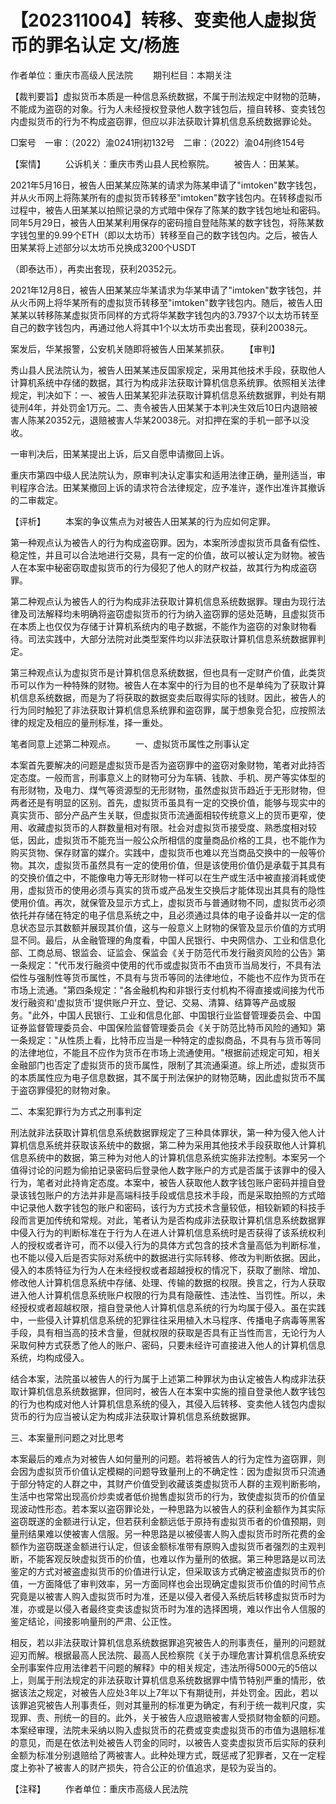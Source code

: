 # 【202311004】转移、变卖他人虚拟货币的罪名认定 文/杨旌

作者单位：重庆市高级人民法院 　　期刊栏目：本期关注

【裁判要旨】虚拟货币本质是一种信息系统数据，不属于刑法规定中财物的范畴，不能成为盗窃的对象。行为人未经授权登录他人数字钱包后，擅自转移、变卖钱包内虚拟货币的行为不构成盗窃罪，但应以非法获取计算机信息系统数据罪论处。

□案号　一审：（2022）渝0241刑初132号　二审：（2022）渝04刑终154号

【案情】 　　公诉机关：重庆市秀山县人民检察院。 　　被告人：田某某。

2021年5月16日，被告人田某某应陈某的请求为陈某申请了"imtoken"数字钱包，并从火币网上将陈某所有的虚拟货币转移至"imtoken"数字钱包内。在转移虚拟币过程中，被告人田某某以拍照记录的方式暗中保存了陈某的数字钱包地址和密码。同年5月29日，被告人田某某利用保存的密码擅自登陆陈某的数字钱包，将陈某数字钱包里的9.99个ETH（即以太坊币）转移至自己的数字钱包内。之后，被告人田某某将上述部分以太坊币兑换成3200个USDT

（即泰达币），再卖出套现，获利20352元。

2021年12月8日，被告人田某某应华某请求为华某申请了"imtoken"数字钱包，并从火币网上将华某所有的虚拟货币转移至"imtoken"数字钱包内。随后，被告人田某某以转移陈某虚拟货币同样的方式将华某数字钱包内的3.7937个以太坊币转至自己的数字钱包内，再通过他人将其中1个以太坊币卖出套现，获利20038元。

案发后，华某报警，公安机关随即将被告人田某某抓获。 　　【审判】

秀山县人民法院认为，被告人田某某违反国家规定，采用其他技术手段，获取他人计算机系统中存储的数据，其行为构成非法获取计算机信息系统罪。依照相关法律规定，判决如下：一、被告人田某某犯非法获取计算机信息系统数据罪，判处有期徒刑4年，并处罚金1万元。二、责令被告人田某某于本判决生效后10日内退赔被害人陈某20352元，退赔被害人华某20038元。对扣押在案的手机一部予以没收。

一审判决后，田某某提出上诉，后又自愿申请撤回上诉。

重庆市第四中级人民法院认为，原审判决认定事实和适用法律正确，量刑适当，审判程序合法。田某某撤回上诉的请求符合法律规定，应予准许，遂作出准许其撤诉的二审裁定。

【评析】 　　本案的争议焦点为对被告人田某某的行为应如何定罪。

第一种观点认为被告人的行为构成盗窃罪。因为，本案所涉虚拟货币具备有偿性、稳定性，并且可以合法地进行交易，具有一定的价值，故可以被认定为财物。被告人在本案中秘密窃取虚拟货币的行为侵犯了他人的财产权益，故其行为构成盗窃罪。

第二种观点认为被告人的行为构成非法获取计算机信息系统数据罪。理由为现行法律及司法解释均未明确将盗窃虚拟货币的行为纳入盗窃罪的惩处范畴，且虚拟货币在本质上也仅仅为存储于计算机系统内的电子数据，不能作为盗窃的对象财物看待。司法实践中，大部分法院对此类型案件均以非法获取计算机信息系统数据罪判定。

第三种观点认为虚拟货币是计算机信息系统数据，但也具有一定财产价值，此类货币可以作为一种特殊的财物。被告人在本案中的行为目的也不是单纯为了获取计算机信息系统数据，而是为了将获取的数据变卖后取得实际的钱财。因此，被告人的行为同时触犯了非法获取计算机信息系统罪和盗窃罪，属于想象竞合犯，应按照法律的规定及相应的量刑标准，择一重处。

笔者同意上述第二种观点。 　　一、虚拟货币属性之刑事认定

本案首先要解决的问题是虚拟货币是否为盗窃罪中的盗窃对象财物，笔者对此持否定态度。一般而言，刑事意义上的财物可分为车辆、钱款、手机、房产等实体型的有形财物，及电力、煤气等资源型的无形财物，虽然虚拟货币趋近于无形财物，但两者还是有明显的区别。首先，虚拟货币虽具有一定的交换价值，能够与现实中的真实货币、部分产品产生关联，但虚拟货币流通面相较传统意义上的货币更窄，使用、收藏虚拟货币的人群数量相对有限。社会对虚拟货币接受度、熟悉度相对较低，因此，虚拟货币不能充当一般公众所相信的度量商品价格的工具，也不能作为购买货物、保存财富的媒介。实践中，虚拟货币也难以充当商品交换中的一般等价物。其次，虚拟货币虽然具有一定的使用价值，但是该使用价值仍是承载于其具有的交换价值之中，不能像电力等无形财物一样可以在生产或生活中被直接消耗或使用，虚拟货币的使用必须与真实的货币或产品发生交换后才能体现出其具有的隐性使用价值。再次，就保管及显示方式上，虚拟货币与普通财物不同，虚拟货币必须依托并存储在特定的电子信息系统之中，且必须通过具体的电子设备并以一定的信息状态显示其数额并展现其价值，这与一般意义上财物的保管及显示价值的方式明显不同。最后，从金融管理的角度看，中国人民银行、中央网信办、工业和信息化部、工商总局、银监会、证监会、保监会《关于防范代币发行融资风险的公告》第一条规定："代币发行融资中使用的代币或虚拟货币不由货币当局发行，不具有法偿性与强制性等货币属性，不具有与货币等同的法律地位，不能也不应作为货币在市场上流通。"第四条规定："各金融机构和非银行支付机构不得直接或间接为代币发行融资和'虚拟货币'提供账户开立、登记、交易、清算、结算等产品或服务。"此外，中国人民银行、工业和信息化部、中国银行业监督管理委员会、中国证券监督管理委员会、中国保险监督管理委员会《关于防范比特币风险的通知》第一条规定："从性质上看，比特币应当是一种特定的虚拟商品，不具有与货币等同的法律地位，不能且不应作为货币在市场上流通使用。"根据前述规定可知，相关金融部门也否定了虚拟货币的货币属性，限制了其流通渠道。综上所述，虚拟货币的本质属性应为电子信息数据，其不属于刑法保护的财物范畴，因此虚拟货币不属于盗窃罪侵犯的财物对象。

二、本案犯罪行为方式之刑事判定

刑法就非法获取计算机信息系统数据罪规定了三种具体罪状，第一种为侵入他人计算机信息系统并获取该系统中的数据，第二种为采用其他技术手段获取他人计算机信息系统中的数据，第三种为对他人的计算机信息系统实施非法控制。本案另一个值得讨论的问题为偷拍记录密码后登录他人数字账户的方式是否属于该罪中的侵入行为，笔者对此持肯定态度。本案中，被告人获取他人数字钱包账户密码并擅自登录该钱包账户的方法并非是高端科技手段或信息技术手段，而是采取拍照的方式暗中记录他人数字钱包的账户和密码，该行为方式技术含量较低，相较新颖的科技手段而言更加传统和常规。对此，笔者认为是否构成非法获取计算机信息系统数据罪中侵入行为的判断标准在于行为人在进人计算机信息系统时是否获得了该系统权利人的授权或者许可，而不以侵入行为的具体方式包含的技术含量高低为判断标准，也不能以侵入后是否实际对系统中的数据进行实际转移、修改为判断依据。因此，侵入的本质特征为行为人在未经授权或者超越授权的情况下，获取了删除、增加、修改他人计算机信息系统中存储、处理、传输的数据的权限。换言之，行为人获取进入他人计算机信息系统账户权限的行为具有隐蔽性、违法性、当罚性。所以，未经授权或者超越权限，擅自登录他人计算机信息系统的行为均属于侵入。虽在实践中，一些侵入计算机信息系统的犯罪往往采用植入木马程序、传播电子病毒等黑客手段，具有相当高的技术含量，但就权限的获取是否具有正当性而言，无论行为人采取何种方式获悉了他人的账户、密码，只要未经许可直接进入他人的计算机信息系统，均构成侵入。

结合本案，法院虽以被告人的行为属于上述第二种罪状为由认定被告人构成非法获取计算机信息系统数据罪，但同时，被告人在本案中实施的擅自登录他人数字钱包的行为也构成对他人计算机信息系统的侵入，其侵入后转移、变卖他人钱包内虚拟货币的行为应当被认定为构成非法获取计算机信息系统数据罪。

三、本案量刑问题之对比思考

本案最后的难点为对被告人如何量刑的问题。若将被告人的行为定性为盗窃罪，则会因为虚拟货币价值认定模糊的问题导致量刑上的不确定性：因为虚拟货币只流通于部分特定的人群之中，其财产价值受到收藏该类虚拟货币人群的主观判断影响，生活中也常常出现高价炒卖或者低价抛售虚拟货币的行为，致使虚拟货币的价值呈现波动性形态。若本案以盗窃罪论处，一种思路为以被告人的获利金额作为其实际盗窃既遂的金额进行认定，但若获利金额远低于原持有虚拟货币者的价值预期，则量刑结果难以使被害人信服。另一种思路是以被侵害人购入虚拟货币时所花费的金额作为盗窃既遂金额进行认定，但该金额标准带有原购入虚拟货币者强烈的主观判断，不能客观反映虚拟货币的价值，也难以作为量刑的依据。第三种思路是以司法鉴定的方式对被盗虚拟货币的价值进行认定，但采取该方式确定被盗虚拟货币的价值，一方面降低了审判效率，另一方面同样也会出现确定虚拟货币价值的时间节点究竟是以被害人购入虚拟货币时为准，还是以侵入者侵入系统后转移虚拟货币时为准，亦或是以侵入者最终变卖该虚拟货币时为准的选择困境，难以作出令人信服的鉴定结论，间接影响量刑的严肃、公正性。

相反，若以非法获取计算机信息系统数据罪追究被告人的刑事责任，量刑的问题就迎刃而解。根据最高人民法院、最高人民检察院《关于办理危害计算机信息系统安全刑事案件应用法律若干问题的解释》中的相关规定，违法所得5000元的5倍以上，则属于刑法规定的非法获取计算机信息系统数据罪中情节特别严重的情形，依据该法之规定，对被告人应处3年以上7年以下有期徒刑，并处罚金。因此，若以该罪追究被告人刑事责任，则对其量刑的标准更为确定，有利于统一裁判尺度，实现罪、责、刑统一的目的。此外，关于被告人应退赔被害人受损财物金额的问题。本案经审理，法院未采纳以购入虚拟货币的花费或变卖虚拟货币的市值为退赔标准的意见，而是在依法判处被告人罚金的同时，以被告人变卖虚拟货币后实际的获利金额为标准分别退赔给了两被害人。此种处理方式，既惩戒了犯罪者，又在一定程度上弥补了被害人的财产损失，符合公正的价值追求，是较为妥当的。

【注释】 　　作者单位：重庆市高级人民法院